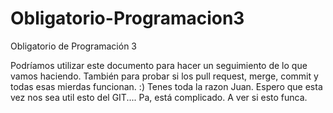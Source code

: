 ﻿# Obligatorio-Programacion3
Obligatorio de Programación 3

Podríamos utilizar este documento para hacer un seguimiento de lo que vamos haciendo.
También para probar si los pull request, merge, commit y todas esas mierdas funcionan.
:) 
Tenes toda la razon Juan. Espero que esta vez nos sea util esto del GIT....
Pa, está complicado. A ver si esto funca. 
